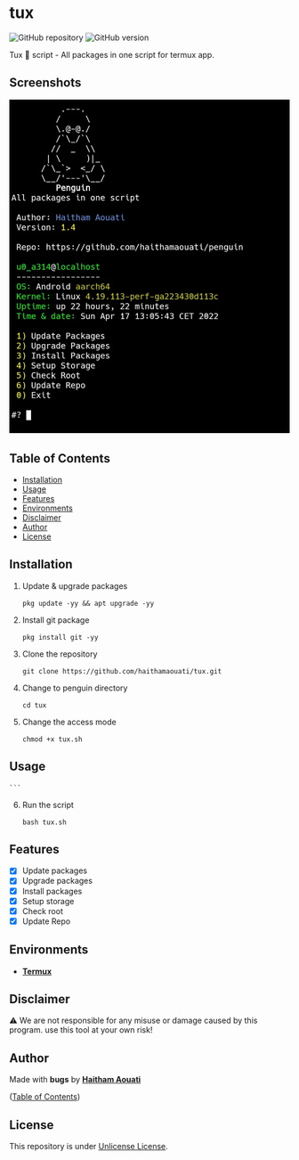 # tux

![GitHub repository](https://img.shields.io/badge/haithamaouati-tux-blue?style=flat-square&logo=github)
![GitHub version](https://img.shields.io/badge/version-2.0-yellow?style=flat-square)

Tux 🐧 script - All packages in one script for termux app.
## Screenshots

![Screenshot](https://raw.githubusercontent.com/haithamaouati/tux/main/screenshot.jpg?raw=true "Optional Title")

## Table of Contents

- [Installation](#installation)
- [Usage](#usage)
- [Features](#features)
- [Environments](#environments)
- [Disclaimer](#disclaimer)
- [Author](#author)
- [License](#license)
 
## Installation

1. Update & upgrade packages
    ```
    pkg update -yy && apt upgrade -yy
    ```
    
2. Install git package
    ```
    pkg install git -yy
    ```

3. Clone the repository
    ```
    git clone https://github.com/haithamaouati/tux.git
    ```
4. Change to penguin directory
    ```
    cd tux
    ```
    
5. Change the access mode
    ```
    chmod +x tux.sh
    ```

## Usage
    ```
6. Run the script
    ```
    bash tux.sh
    ```

## Features

   - [x] Update packages
   - [x] Upgrade packages
   - [x] Install packages
   - [x] Setup storage
   - [x] Check root
   - [x] Update Repo

## Environments

* [**Termux**](https://termux.com)

## Disclaimer

:warning: We are not responsible for any misuse or damage caused by this program. use this tool at your own risk!

## Author

Made with **bugs** by [**Haitham Aouati**](https://twitter.com/haithamaouati)

([Table of Contents](#table-of-contents))

## License

This repository is under [Unlicense License](https://github.com/haithamaouati/Garou/blob/main/LICENSE).
